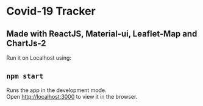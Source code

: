 # Covid-19 Tracker

## Made with ReactJS, Material-ui, Leaflet-Map and ChartJs-2

Run it on Localhost using:

## `npm start`

Runs the app in the development mode.\
Open [http://localhost:3000](http://localhost:3000) to view it in the browser.
